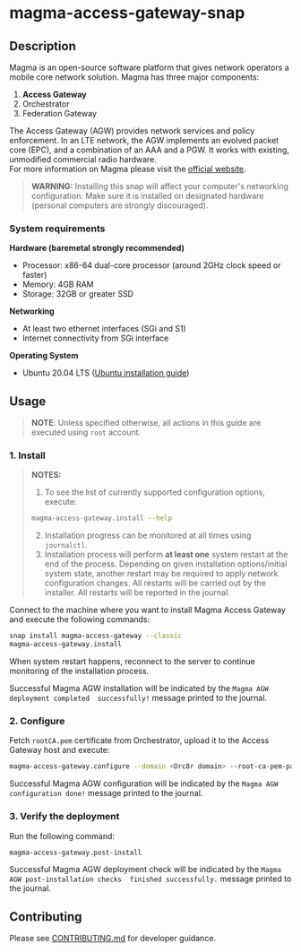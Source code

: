 # magma-access-gateway-snap

## Description

Magma is an open-source software platform that gives network operators a mobile core network
solution. Magma has three major components:

1. **Access Gateway**
2. Orchestrator
3. Federation Gateway

The Access Gateway (AGW) provides network services and policy enforcement. In an LTE network,
the AGW implements an evolved packet core (EPC), and a combination of an AAA and a PGW. It works
with existing, unmodified commercial radio hardware.<br>
For more information on Magma please visit the [official website](https://magmacore.org/).

> **WARNING:** Installing this snap will affect your computer's networking configuration.
> Make sure it is installed on designated hardware (personal computers are strongly discouraged).

### System requirements

**Hardware (baremetal strongly recommended)**

- Processor: x86-64 dual-core processor (around 2GHz clock speed or faster)
- Memory: 4GB RAM
- Storage: 32GB or greater SSD

**Networking**

- At least two ethernet interfaces (SGi and S1)
- Internet connectivity from SGi interface

**Operating System**

- Ubuntu 20.04 LTS
  ([Ubuntu installation guide](https://help.ubuntu.com/lts/installation-guide/amd64/index.html))


## Usage

> **NOTE**: Unless specified otherwise, all actions in this guide are executed using `root`
> account.

### 1. Install

> **NOTES:**<br>
> 1. To see the list of currently supported configuration options, execute:
> ```bash
> magma-access-gateway.install --help
> ```
> 2. Installation progress can be monitored at all times using `journalctl`.
> 3. Installation process will perform **at least one** system restart at the end of the process.
Depending on given installation options/initial system state, another restart may be required
to apply network configuration changes. All restarts will be carried out by the installer. All
restarts will be reported in the journal.

Connect to the machine where you want to install Magma Access Gateway and execute the following 
commands:

```bash
snap install magma-access-gateway --classic
magma-access-gateway.install
```

When system restart happens, reconnect to the server to continue monitoring of the installation 
process.

Successful Magma AGW installation will be indicated by the `Magma AGW deployment completed 
successfully!` message printed to the journal.

### 2. Configure

Fetch `rootCA.pem` certificate from Orchestrator, upload it to the Access Gateway host and execute:

```bash
magma-access-gateway.configure --domain <Orc8r domain> --root-ca-pem-path <path to Root CA PEM>
```

Successful Magma AGW configuration will be indicated by the `Magma AGW configuration done!` message
printed to the journal.

### 3. Verify the deployment

Run the following command:

```bash
magma-access-gateway.post-install
```

Successful Magma AGW deployment check will be indicated by the `Magma AGW post-installation checks 
finished successfully.` message printed to the journal.

## Contributing

Please see [CONTRIBUTING.md](/CONTRIBUTING.md) for developer guidance.
